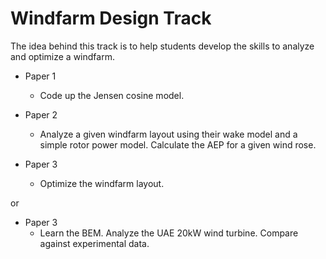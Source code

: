 # Windfarm Design Track

The idea behind this track is to help students develop the skills to analyze and optimize a windfarm.

- Paper 1
    - Code up the Jensen cosine model.

- Paper 2
    - Analyze a given windfarm layout using their wake model and a simple rotor power model. Calculate the AEP for a given wind rose.

- Paper 3
    - Optimize the windfarm layout.


or

- Paper 3
    - Learn the BEM. Analyze the UAE 20kW wind turbine. Compare against experimental data.
